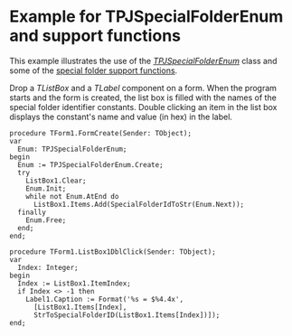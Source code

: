 # Example for TPJSpecialFolderEnum and support functions #

This example illustrates the use of the _[TPJSpecialFolderEnum](TPJSpecialFolderEnum.md)_ class and some of the [special folder support functions](PJShellFoldersFunctions.md).

Drop a _TListBox_ and a _TLabel_ component on a form. When the program starts and the form is created, the list box is filled with the names of the special folder identifier constants. Double clicking an item in the list box displays the constant's name and value (in hex) in the label.

```
procedure TForm1.FormCreate(Sender: TObject);
var
  Enum: TPJSpecialFolderEnum;
begin
  Enum := TPJSpecialFolderEnum.Create;
  try
    ListBox1.Clear;
    Enum.Init;
    while not Enum.AtEnd do
      ListBox1.Items.Add(SpecialFolderIdToStr(Enum.Next));
  finally
    Enum.Free;
  end;
end;

procedure TForm1.ListBox1DblClick(Sender: TObject);
var
  Index: Integer;
begin
  Index := ListBox1.ItemIndex;
  if Index <> -1 then
    Label1.Caption := Format('%s = $%4.4x',
      [ListBox1.Items[Index],
      StrToSpecialFolderID(ListBox1.Items[Index])]);
end;
```